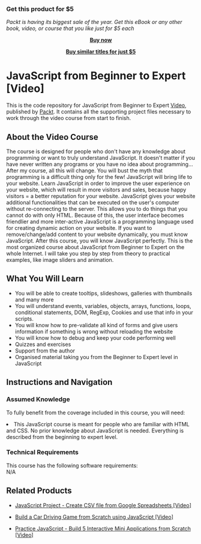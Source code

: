 
### Get this product for $5

<i>Packt is having its biggest sale of the year. Get this eBook or any other book, video, or course that you like just for $5 each</i>


<b><p align='center'>[Buy now](https://packt.link/9781788838139)</p></b>


<b><p align='center'>[Buy similar titles for just $5](https://subscription.packtpub.com/search)</p></b>





# JavaScript from Beginner to Expert [Video]
This is the code repository for JavaScript from Beginner to Expert [Video](https://www.packtpub.com/application-development/javascript-beginner-expert-video), published by [Packt](https://www.packtpub.com/?utm_source=github). It contains all the supporting project files necessary to work through the video course from start to finish.
## About the Video Course
The course is designed for people who don't have any knowledge about programming or want to truly understand JavaScript. It doesn't matter if you have never written any programs or you have no idea about programming... After my course, all this will change. You will bust the myth that programming is a difficult thing only for the few! JavaScript will bring life to your website. Learn JavaScript in order to improve the user experience on your website, which will result in more visitors and sales, because happy visitors = a better reputation for your website. JavaScript gives your website additional functionalities that can be executed on the user's computer without re-connecting to the server. This allows you to do things that you cannot do with only HTML. Because of this, the user interface becomes friendlier and more inter-active JavaScript is a programming language used for creating dynamic action on your website. If you want to remove/change/add content to your website dynamically, you must know JavaScript. After this course, you will know JavaScript perfectly. This is the most organized course about JavaScript from Beginner to Expert on the whole Internet. I will take you step by step from theory to practical examples, like image sliders and animation.



<H2>What You Will Learn</H2>
<DIV class=book-info-will-learn-text>
<UL>
<LI> You will be able to create tooltips, slideshows, galleries with thumbnails and many more</li>
<LI>You will understand events, variables, objects, arrays, functions, loops, conditional statements, DOM, RegExp, Cookies and use that info in your scripts.</li>
<LI>You will know how to pre-validate all kind of forms and give users information if something is wrong without reloading the website</li>
<LI>You will know how to debug and keep your code performing well</li>
<LI>Quizzes and exercises</li>
<LI>Support from the author</li>
<LI>Organised material taking you from the Beginner to Expert level in JavaScript</li>
</UL></DIV>

## Instructions and Navigation
### Assumed Knowledge
To fully benefit from the coverage included in this course, you will need:<br/>
<DIV class=book-info-will-learn-text>
<LI> This JavaScript course is meant for people who are familiar with HTML and CSS. No prior knowledge about JavaScript is needed. Everything is described from the beginning to expert level.	</LI>
<DIV>

### Technical Requirements
This course has the following software requirements:<br/>
N/A

## Related Products
* [JavaScript Project - Create CSV file from Google Spreadsheets [Video]
](https://www.packtpub.com/application-development/javascript-project-create-csv-file-google-spreadsheets-video)

* [Build a Car Driving Game from Scratch using JavaScript [Video]
]( https://www.packtpub.com/application-development/build-car-driving-game-scratch-using-javascript-video)

* [Practice JavaScript - Build 5 Interactive Mini Applications from Scratch [Video]
]( https://www.packtpub.com/application-development/practice-javascript-build-5-interactive-mini-applications-scratch-video)
